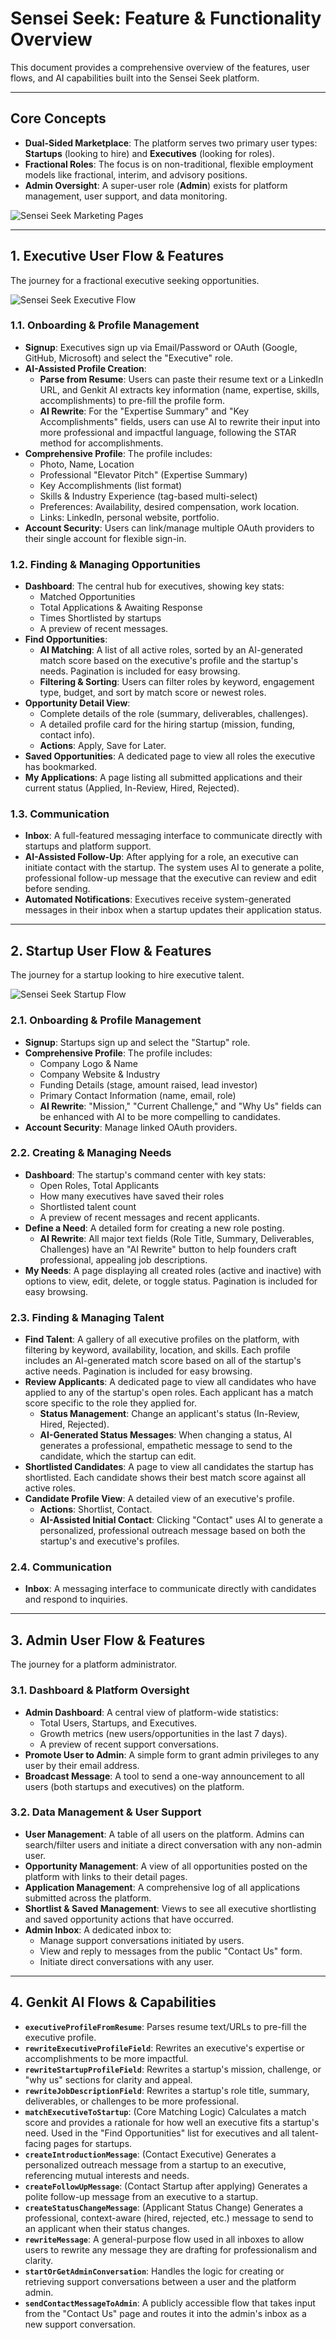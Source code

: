 # Sensei Seek: Feature & Functionality Overview

This document provides a comprehensive overview of the features, user flows, and AI capabilities built into the Sensei Seek platform.

---

## Core Concepts

- **Dual-Sided Marketplace**: The platform serves two primary user types: **Startups** (looking to hire) and **Executives** (looking for roles).
- **Fractional Roles**: The focus is on non-traditional, flexible employment models like fractional, interim, and advisory positions.
- **Admin Oversight**: A super-user role (**Admin**) exists for platform management, user support, and data monitoring.

![Sensei Seek Marketing Pages](../public/assets/market2.gif)

---

## 1. Executive User Flow & Features

The journey for a fractional executive seeking opportunities.

![Sensei Seek Executive Flow](../public/assets/exec2.gif)

### 1.1. Onboarding & Profile Management
- **Signup**: Executives sign up via Email/Password or OAuth (Google, GitHub, Microsoft) and select the "Executive" role.
- **AI-Assisted Profile Creation**:
    - **Parse from Resume**: Users can paste their resume text or a LinkedIn URL, and Genkit AI extracts key information (name, expertise, skills, accomplishments) to pre-fill the profile form.
    - **AI Rewrite**: For the "Expertise Summary" and "Key Accomplishments" fields, users can use AI to rewrite their input into more professional and impactful language, following the STAR method for accomplishments.
- **Comprehensive Profile**: The profile includes:
    - Photo, Name, Location
    - Professional "Elevator Pitch" (Expertise Summary)
    - Key Accomplishments (list format)
    - Skills & Industry Experience (tag-based multi-select)
    - Preferences: Availability, desired compensation, work location.
    - Links: LinkedIn, personal website, portfolio.
- **Account Security**: Users can link/manage multiple OAuth providers to their single account for flexible sign-in.

### 1.2. Finding & Managing Opportunities
- **Dashboard**: The central hub for executives, showing key stats:
    - Matched Opportunities
    - Total Applications & Awaiting Response
    - Times Shortlisted by startups
    - A preview of recent messages.
- **Find Opportunities**:
    - **AI Matching**: A list of all active roles, sorted by an AI-generated match score based on the executive's profile and the startup's needs. Pagination is included for easy browsing.
    - **Filtering & Sorting**: Users can filter roles by keyword, engagement type, budget, and sort by match score or newest roles.
- **Opportunity Detail View**:
    - Complete details of the role (summary, deliverables, challenges).
    - A detailed profile card for the hiring startup (mission, funding, contact info).
    - **Actions**: Apply, Save for Later.
- **Saved Opportunities**: A dedicated page to view all roles the executive has bookmarked.
- **My Applications**: A page listing all submitted applications and their current status (Applied, In-Review, Hired, Rejected).

### 1.3. Communication
- **Inbox**: A full-featured messaging interface to communicate directly with startups and platform support.
- **AI-Assisted Follow-Up**: After applying for a role, an executive can initiate contact with the startup. The system uses AI to generate a polite, professional follow-up message that the executive can review and edit before sending.
- **Automated Notifications**: Executives receive system-generated messages in their inbox when a startup updates their application status.

---

## 2. Startup User Flow & Features

The journey for a startup looking to hire executive talent.

![Sensei Seek Startup Flow](../public/assets/startup2.gif)

### 2.1. Onboarding & Profile Management
- **Signup**: Startups sign up and select the "Startup" role.
- **Comprehensive Profile**: The profile includes:
    - Company Logo & Name
    - Company Website & Industry
    - Funding Details (stage, amount raised, lead investor)
    - Primary Contact Information (name, email, role)
    - **AI Rewrite**: "Mission," "Current Challenge," and "Why Us" fields can be enhanced with AI to be more compelling to candidates.
- **Account Security**: Manage linked OAuth providers.

### 2.2. Creating & Managing Needs
- **Dashboard**: The startup's command center with key stats:
    - Open Roles, Total Applicants
    - How many executives have saved their roles
    - Shortlisted talent count
    - A preview of recent messages and recent applicants.
- **Define a Need**: A detailed form for creating a new role posting.
    - **AI Rewrite**: All major text fields (Role Title, Summary, Deliverables, Challenges) have an "AI Rewrite" button to help founders craft professional, appealing job descriptions.
- **My Needs**: A page displaying all created roles (active and inactive) with options to view, edit, delete, or toggle status. Pagination is included for easy browsing.

### 2.3. Finding & Managing Talent
- **Find Talent**: A gallery of all executive profiles on the platform, with filtering by keyword, availability, location, and skills. Each profile includes an AI-generated match score based on all of the startup's active needs. Pagination is included for easy browsing.
- **Review Applicants**: A dedicated page to view all candidates who have applied to any of the startup's open roles. Each applicant has a match score specific to the role they applied for.
    - **Status Management**: Change an applicant's status (In-Review, Hired, Rejected).
    - **AI-Generated Status Messages**: When changing a status, AI generates a professional, empathetic message to send to the candidate, which the startup can edit.
- **Shortlisted Candidates**: A page to view all candidates the startup has shortlisted. Each candidate shows their best match score against all active roles.
- **Candidate Profile View**: A detailed view of an executive's profile.
    - **Actions**: Shortlist, Contact.
    - **AI-Assisted Initial Contact**: Clicking "Contact" uses AI to generate a personalized, professional outreach message based on both the startup's and executive's profiles.

### 2.4. Communication
- **Inbox**: A messaging interface to communicate directly with candidates and respond to inquiries.

---

## 3. Admin User Flow & Features

The journey for a platform administrator.

### 3.1. Dashboard & Platform Oversight
- **Admin Dashboard**: A central view of platform-wide statistics:
    - Total Users, Startups, and Executives.
    - Growth metrics (new users/opportunities in the last 7 days).
    - A preview of recent support conversations.
- **Promote User to Admin**: A simple form to grant admin privileges to any user by their email address.
- **Broadcast Message**: A tool to send a one-way announcement to all users (both startups and executives) on the platform.

### 3.2. Data Management & User Support
- **User Management**: A table of all users on the platform. Admins can search/filter users and initiate a direct conversation with any non-admin user.
- **Opportunity Management**: A view of all opportunities posted on the platform with links to their detail pages.
- **Application Management**: A comprehensive log of all applications submitted across the platform.
- **Shortlist & Saved Management**: Views to see all executive shortlisting and saved opportunity actions that have occurred.
- **Admin Inbox**: A dedicated inbox to:
    - Manage support conversations initiated by users.
    - View and reply to messages from the public "Contact Us" form.
    - Initiate direct conversations with any user.

---

## 4. Genkit AI Flows & Capabilities

- **`executiveProfileFromResume`**: Parses resume text/URLs to pre-fill the executive profile.
- **`rewriteExecutiveProfileField`**: Rewrites an executive's expertise or accomplishments to be more impactful.
- **`rewriteStartupProfileField`**: Rewrites a startup's mission, challenge, or "why us" sections for clarity and appeal.
- **`rewriteJobDescriptionField`**: Rewrites a startup's role title, summary, deliverables, or challenges to be more professional.
- **`matchExecutiveToStartup`**: (Core Matching Logic) Calculates a match score and provides a rationale for how well an executive fits a startup's need. Used in the "Find Opportunities" list for executives and all talent-facing pages for startups.
- **`createIntroductionMessage`**: (Contact Executive) Generates a personalized outreach message from a startup to an executive, referencing mutual interests and needs.
- **`createFollowUpMessage`**: (Contact Startup after applying) Generates a polite follow-up message from an executive to a startup.
- **`createStatusChangeMessage`**: (Applicant Status Change) Generates a professional, context-aware (hired, rejected, etc.) message to send to an applicant when their status changes.
- **`rewriteMessage`**: A general-purpose flow used in all inboxes to allow users to rewrite any message they are drafting for professionalism and clarity.
- **`startOrGetAdminConversation`**: Handles the logic for creating or retrieving support conversations between a user and the platform admin.
- **`sendContactMessageToAdmin`**: A publicly accessible flow that takes input from the "Contact Us" page and routes it into the admin's inbox as a new support conversation.
